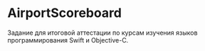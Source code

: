 # AirportScoreboard
Задание для итоговой аттестации по курсам изучения языков программирования Swift и Objective-C.
